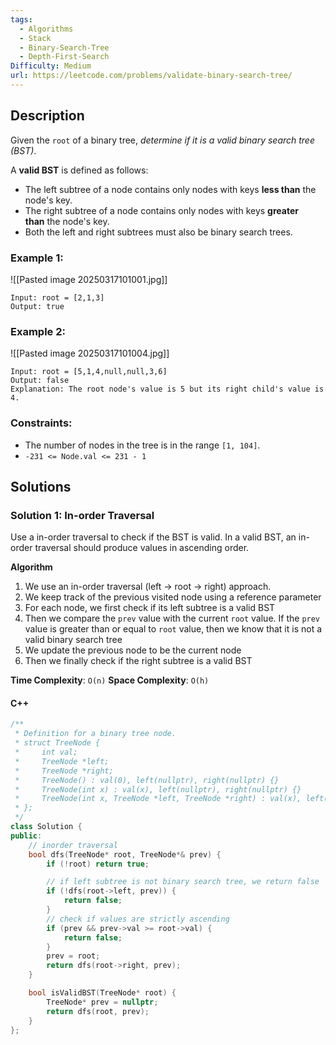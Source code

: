 ```yaml
---
tags:
  - Algorithms
  - Stack
  - Binary-Search-Tree
  - Depth-First-Search
Difficulty: Medium
url: https://leetcode.com/problems/validate-binary-search-tree/
---
```

## Description
Given the `root` of a binary tree, _determine if it is a valid binary search tree (BST)_.

A **valid BST** is defined as follows:
- The left subtree of a node contains only nodes with keys **less than** the node's key.
- The right subtree of a node contains only nodes with keys **greater than** the node's key.
- Both the left and right subtrees must also be binary search trees.

### Example 1:
![[Pasted image 20250317101001.jpg]]
```
Input: root = [2,1,3]
Output: true
```

### Example 2:
![[Pasted image 20250317101004.jpg]]
```
Input: root = [5,1,4,null,null,3,6]
Output: false
Explanation: The root node's value is 5 but its right child's value is 4.
```

### Constraints:
- The number of nodes in the tree is in the range `[1, 104]`.
- `-231 <= Node.val <= 231 - 1`

## Solutions

### Solution 1: In-order Traversal
Use a in-order traversal to check if the BST is valid. In a valid BST, an in-order traversal should produce values in ascending order. 

**Algorithm**
1. We use an in-order traversal (left -> root -> right) approach. 
2. We keep track of the previous visited node using a reference parameter
3. For each node, we first check if its left subtree is a valid BST
4. Then we compare the `prev` value with the current `root` value. If the `prev` value is greater than or equal to `root` value, then we know that it is not a valid binary search tree
5. We update the previous node to be the current node
6. Then we finally check if the right subtree is a valid BST

**Time Complexity**: `O(n)`
**Space Complexity**: `O(h)`

#### C++
```cpp
/**
 * Definition for a binary tree node.
 * struct TreeNode {
 *     int val;
 *     TreeNode *left;
 *     TreeNode *right;
 *     TreeNode() : val(0), left(nullptr), right(nullptr) {}
 *     TreeNode(int x) : val(x), left(nullptr), right(nullptr) {}
 *     TreeNode(int x, TreeNode *left, TreeNode *right) : val(x), left(left), right(right) {}
 * };
 */
class Solution {
public:
    // inorder traversal
    bool dfs(TreeNode* root, TreeNode*& prev) {
        if (!root) return true; 

        // if left subtree is not binary search tree, we return false
        if (!dfs(root->left, prev)) {
            return false; 
        }
        // check if values are strictly ascending
        if (prev && prev->val >= root->val) {
            return false; 
        }
        prev = root; 
        return dfs(root->right, prev); 
    }

    bool isValidBST(TreeNode* root) {
        TreeNode* prev = nullptr; 
        return dfs(root, prev); 
    }
};
```